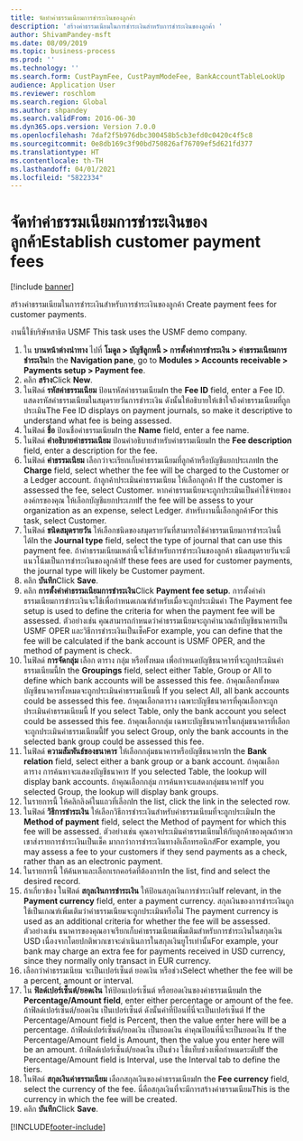 ```yaml
---
title: จัดทำค่าธรรมเนียมการชำระเงินของลูกค้า
description: 'สร้างค่าธรรมเนียมในการชำระเงินสำหรับการชำระเงินของลูกค้า '
author: ShivamPandey-msft
ms.date: 08/09/2019
ms.topic: business-process
ms.prod: ''
ms.technology: ''
ms.search.form: CustPaymFee, CustPaymModeFee, BankAccountTableLookUp
audience: Application User
ms.reviewer: roschlom
ms.search.region: Global
ms.author: shpandey
ms.search.validFrom: 2016-06-30
ms.dyn365.ops.version: Version 7.0.0
ms.openlocfilehash: 7daf2f5b976dbc300458b5cb3efd0c0420c4f5c8
ms.sourcegitcommit: 0e8db169c3f90bd750826af76709ef5d621fd377
ms.translationtype: HT
ms.contentlocale: th-TH
ms.lasthandoff: 04/01/2021
ms.locfileid: "5822334"
---
```

# <a name="establish-customer-payment-fees"></a><span data-ttu-id="3188f-103">จัดทำค่าธรรมเนียมการชำระเงินของลูกค้า</span><span class="sxs-lookup"><span data-stu-id="3188f-103">Establish customer payment fees</span></span>

[!include [banner](../../includes/banner.md)]

<span data-ttu-id="3188f-104">สร้างค่าธรรมเนียมในการชำระเงินสำหรับการชำระเงินของลูกค้า </span><span class="sxs-lookup"><span data-stu-id="3188f-104">Create payment fees for customer payments.</span></span>

<span data-ttu-id="3188f-105">งานนี้ใช้บริษัทสาธิต USMF </span><span class="sxs-lookup"><span data-stu-id="3188f-105">This task uses the USMF demo company.</span></span>

1. <span data-ttu-id="3188f-106">ใน **บานหน้าต่างนำทาง** ไปที่ **โมดูล > บัญชีลูกหนี้ > การตั้งค่าการชำระเงิน > ค่าธรรมเนียมการชำระเงิน**</span><span class="sxs-lookup"><span data-stu-id="3188f-106">In the **Navigation pane**, go to **Modules > Accounts receivable > Payments setup > Payment fee**.</span></span>
2. <span data-ttu-id="3188f-107">คลิก **สร้าง**</span><span class="sxs-lookup"><span data-stu-id="3188f-107">Click **New**.</span></span>
3. <span data-ttu-id="3188f-108">ในฟิลด์ **รหัสค่าธรรมเนียม** ป้อนรหัสค่าธรรมเนียม</span><span class="sxs-lookup"><span data-stu-id="3188f-108">In the **Fee ID** field, enter a Fee ID.</span></span> <span data-ttu-id="3188f-109">แสดงรหัสค่าธรรมเนียมในสมุดรายวันการชำระเงิน ดังนั้นให้อธิบายให้เข้าใจถึงค่าธรรมเนียมที่ถูกประเมิน</span><span class="sxs-lookup"><span data-stu-id="3188f-109">The Fee ID displays on payment journals, so make it descriptive to understand what fee is being assessed.</span></span>  
4. <span data-ttu-id="3188f-110">ในฟิลด์ **ชื่อ** ป้อนชื่อค่าธรรมเนียม</span><span class="sxs-lookup"><span data-stu-id="3188f-110">In the **Name** field, enter a fee name.</span></span>
5. <span data-ttu-id="3188f-111">ในฟิลด์ **คำอธิบายค่าธรรมเนียม** ป้อนคำอธิบายสำหรับค่าธรรมเนียม</span><span class="sxs-lookup"><span data-stu-id="3188f-111">In the **Fee description** field, enter a description for the fee.</span></span>
6. <span data-ttu-id="3188f-112">ในฟิลด์  **ค่าธรรมเนียม** เลือกว่าจะเรียกเก็บค่าธรรมเนียมที่ลูกค้าหรือบัญชีแยกประเภท</span><span class="sxs-lookup"><span data-stu-id="3188f-112">In the **Charge** field, select whether the fee will be charged to the Customer or a Ledger account.</span></span> <span data-ttu-id="3188f-113">ถ้าลูกค้าประเมินค่าธรรมเนียม ให้เลือกลูกค้า </span><span class="sxs-lookup"><span data-stu-id="3188f-113">If the customer is assessed the fee, select Customer.</span></span> <span data-ttu-id="3188f-114">หากค่าธรรมเนียมจะถูกประเมินเป็นค่าใช้จ่ายขององค์กรของคุณ ให้เลือกบัญชีแยกประเภท</span><span class="sxs-lookup"><span data-stu-id="3188f-114">If the fee will be assess to your organization as an expense, select Ledger.</span></span> <span data-ttu-id="3188f-115">สำหรับงานนี้เลือกลูกค้า</span><span class="sxs-lookup"><span data-stu-id="3188f-115">For this task, select Customer.</span></span>  
7. <span data-ttu-id="3188f-116">ในฟิลด์ **ชนิดสมุดรายวัน** ให้เลือกชนิดของสมุดรายวันที่สามารถใช้ค่าธรรมเนียมการชำระเงินนี้ได้</span><span class="sxs-lookup"><span data-stu-id="3188f-116">In the **Journal type** field, select the type of journal that can use this payment fee.</span></span> <span data-ttu-id="3188f-117">ถ้าค่าธรรมเนียมเหล่านี้จะใช้สำหรับการชำระเงินของลูกค้า ชนิดสมุดรายวันจะมีแนวโน้มเป็นการชำระเงินของลูกค้า</span><span class="sxs-lookup"><span data-stu-id="3188f-117">If these fees are used for customer payments, the journal type will likely be Customer payment.</span></span>  
8. <span data-ttu-id="3188f-118">คลิก **บันทึก**</span><span class="sxs-lookup"><span data-stu-id="3188f-118">Click **Save**.</span></span>
9. <span data-ttu-id="3188f-119">คลิก **การตั้งค่าค่าธรรมเนียมการชำระเงิน**</span><span class="sxs-lookup"><span data-stu-id="3188f-119">Click **Payment fee setup**.</span></span> <span data-ttu-id="3188f-120">การตั้งค่าค่าธรรมเนียมการชำระเงินจะใช้เพื่อกำหนดเกณฑ์สำหรับเมื่อจะถูกประเมินค่า </span><span class="sxs-lookup"><span data-stu-id="3188f-120">The Payment fee setup is used to define the criteria for when the payment fee will be assessed.</span></span>  <span data-ttu-id="3188f-121">ตัวอย่างเช่น คุณสามารถกำหนดว่าค่าธรรมเนียมจะถูกคำนวณถ้าบัญชีธนาคารเป็น USMF OPER และวิธีการชำระเงินเป็นเช็ค</span><span class="sxs-lookup"><span data-stu-id="3188f-121">For example, you can define that the fee will be calculated if the bank account is USMF OPER, and the method of payment is check.</span></span>  
10. <span data-ttu-id="3188f-122">ในฟิลด์ **การจัดกลุ่ม** เลือก ตาราง กลุ่ม หรือทั้งหมด เพื่อกำหนดบัญชีธนาคารที่จะถูกประเมินค่าธรรมเนียมนี้</span><span class="sxs-lookup"><span data-stu-id="3188f-122">In the **Groupings** field, select either Table, Group or All to define which bank accounts will be assessed this fee.</span></span> <span data-ttu-id="3188f-123">ถ้าคุณเลือกทั้งหมด บัญชีธนาคารทั้งหมดจะถูกประเมินค่าธรรมเนียมนี้ </span><span class="sxs-lookup"><span data-stu-id="3188f-123">If you select All, all bank accounts could be assessed this fee.</span></span>  <span data-ttu-id="3188f-124">ถ้าคุณเลือกตาราง เฉพาะบัญชีธนาคารที่คุณเลือกจะถูกประเมินค่าธรรมเนียมนี้ </span><span class="sxs-lookup"><span data-stu-id="3188f-124">If you select Table, only the bank account you select could be assessed this fee.</span></span> <span data-ttu-id="3188f-125">ถ้าคุณเลือกกลุ่ม เฉพาะบัญชีธนาคารในกลุ่มธนาคารที่เลือกจะถูกประเมินค่าธรรมเนียมนี้</span><span class="sxs-lookup"><span data-stu-id="3188f-125">If you select Group, only the bank accounts in the selected bank group could be assessed this fee.</span></span>  
11. <span data-ttu-id="3188f-126">ในฟิลด์ **ความสัมพันธ์ของธนาคาร** ให้เลือกกลุ่มธนาคารหรือบัญชีธนาคาร</span><span class="sxs-lookup"><span data-stu-id="3188f-126">In the **Bank relation** field, select either a bank group or a bank account.</span></span> <span data-ttu-id="3188f-127">ถ้าคุณเลือกตาราง การค้นหาจะแสดงบัญชีธนาคาร </span><span class="sxs-lookup"><span data-stu-id="3188f-127">If you selected Table, the lookup will display bank accounts.</span></span> <span data-ttu-id="3188f-128">ถ้าคุณเลือกกลุ่ม การค้นหาจะแสดงกลุ่มธนาคาร</span><span class="sxs-lookup"><span data-stu-id="3188f-128">If you selected Group, the lookup will display bank groups.</span></span>  
12. <span data-ttu-id="3188f-129">ในรายการนี้ ให้คลิกลิงค์ในแถวที่เลือก</span><span class="sxs-lookup"><span data-stu-id="3188f-129">In the list, click the link in the selected row.</span></span>
13. <span data-ttu-id="3188f-130">ในฟิลด์ **วิธีการชำระเงิน** ให้เลือกวิธีการชำระเงินสำหรับค่าธรรมเนียมที่จะถูกประเมิน</span><span class="sxs-lookup"><span data-stu-id="3188f-130">In the **Method of payment** field, select the Method of payment for which this fee will be assessed.</span></span> <span data-ttu-id="3188f-131">ตัวอย่างเช่น คุณอาจประเมินค่าธรรมเนียมให้กับลูกค้าของคุณถ้าพวกเขาส่งรายการชำระเงินเป็นเช็ค มากกว่าการชำระเงินทางอิเล็กทรอนิกส์</span><span class="sxs-lookup"><span data-stu-id="3188f-131">For example, you may assess a fee to your customers if they send payments as a check, rather than as an electronic payment.</span></span>  
14. <span data-ttu-id="3188f-132">ในรายการนี้ ให้ค้นหาและเลือกเรกคอร์ดที่ต้องการ</span><span class="sxs-lookup"><span data-stu-id="3188f-132">In the list, find and select the desired record.</span></span>
15. <span data-ttu-id="3188f-133">ถ้าเกี่ยวข้อง ในฟิลด์ **สกุลเงินการชำระเงิน** ให้ป้อนสกุลเงินการชำระเงิน</span><span class="sxs-lookup"><span data-stu-id="3188f-133">If relevant, in the **Payment currency** field, enter a payment currency.</span></span> <span data-ttu-id="3188f-134">สกุลเงินของการชำระเงินถูกใช้เป็นเกณฑ์เพิ่มเติมว่าค่าธรรมเนียมจะถูกประเมินหรือไม่ </span><span class="sxs-lookup"><span data-stu-id="3188f-134">The payment currency is used as an additional criteria for whether the fee will be assessed.</span></span>  <span data-ttu-id="3188f-135">ตัวอย่างเช่น ธนาคารของคุณอาจเรียกเก็บค่าธรรมเนียมเพิ่มเติมสำหรับการชำระเงินในสกุลเงิน USD เนื่องจากโดยปกติพวกเขาจะดำเนินการในสกุลเงินยูโรเท่านั้น</span><span class="sxs-lookup"><span data-stu-id="3188f-135">For example, your bank may charge an extra fee for payments received in USD currency, since they normally only transact in EUR currency.</span></span>  
16. <span data-ttu-id="3188f-136">เลือกว่าค่าธรรมเนียม จะเป็นเปอร์เซ็นต์ ยอดเงิน หรือช่วง</span><span class="sxs-lookup"><span data-stu-id="3188f-136">Select whether the fee will be a percent, amount or interval.</span></span>
17. <span data-ttu-id="3188f-137">ใน **ฟิลด์เปอร์เซ็นต์/ยอดเงิน** ให้ป้อนเปอร์เซ็นต์ หรือยอดเงินของค่าธรรมเนียม</span><span class="sxs-lookup"><span data-stu-id="3188f-137">In the **Percentage/Amount field**, enter either percentage or amount of the fee.</span></span> <span data-ttu-id="3188f-138">ถ้าฟิลด์เปอร์เซ็นต์/ยอดเงิน เป็นเปอร์เซ็นต์ ดังนั้นค่าที่ป้อนที่นี่จะเป็นเปอร์เซ็นต์ </span><span class="sxs-lookup"><span data-stu-id="3188f-138">If the Percentage/Amount field is Percent, then the value enter here will be a percentage.</span></span> <span data-ttu-id="3188f-139">ถ้าฟิลด์เปอร์เซ็นต์/ยอดเงิน เป็นยอดเงิน ค่าคุณป้อนที่นี่จะเป็นยอดเงิน </span><span class="sxs-lookup"><span data-stu-id="3188f-139">If the Percentage/Amount field is Amount, then the value you enter here will be an amount.</span></span> <span data-ttu-id="3188f-140">ถ้าฟิลด์เปอร์เซ็นต์/ยอดเงิน เป็นช่วง ใช้แท็บช่วงเพื่อกำหนดระดับ</span><span class="sxs-lookup"><span data-stu-id="3188f-140">If the Percentage/Amount field is Interval, use the Interval tab to define the tiers.</span></span>  
18. <span data-ttu-id="3188f-141">ในฟิลด์ **สกุลเงินค่าธรรมเนียม** เลือกสกุลเงินของค่าธรรมเนียม</span><span class="sxs-lookup"><span data-stu-id="3188f-141">In the **Fee currency** field, select the currency of the fee.</span></span> <span data-ttu-id="3188f-142">นี่คือสกุลเงินที่จะมีการสร้างค่าธรรมเนียม</span><span class="sxs-lookup"><span data-stu-id="3188f-142">This is the currency in which the fee will be created.</span></span>  
19. <span data-ttu-id="3188f-143">คลิก **บันทึก**</span><span class="sxs-lookup"><span data-stu-id="3188f-143">Click **Save**.</span></span>



[!INCLUDE[footer-include](../../../includes/footer-banner.md)]